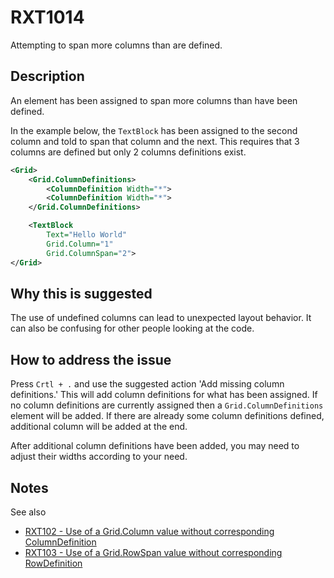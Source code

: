 # RXT1014

Attempting to span more columns than are defined.

## Description

An element has been assigned to span more columns than have been defined.

In the example below, the `TextBlock` has been assigned to the second column and told to span that column and the next. This requires that 3 columns are defined but only 2 columns definitions exist.

```xml
<Grid>
    <Grid.ColumnDefinitions>
        <ColumnDefinition Width="*">
        <ColumnDefinition Width="*">
    </Grid.ColumnDefinitions>

    <TextBlock
        Text="Hello World"
        Grid.Column="1"
        Grid.ColumnSpan="2">
</Grid>
```

## Why this is suggested

The use of undefined columns can lead to unexpected layout behavior. It can also be confusing for other people looking at the code.

## How to address the issue

Press `Crtl + .` and use the suggested action 'Add missing column definitions.'
This will add column definitions for what has been assigned.
If no column definitions are currently assigned then a `Grid.ColumnDefinitions` element will be added. If there are already some column definitions defined, additional column will be added at the end.

After additional column definitions have been added, you may need to adjust their widths according to your need.

## Notes

See also

- [RXT102 - Use of a Grid.Column value without corresponding ColumnDefinition](.\RXT102.md)
- [RXT103 - Use of a Grid.RowSpan value without corresponding RowDefinition](.\RXT103.md)
